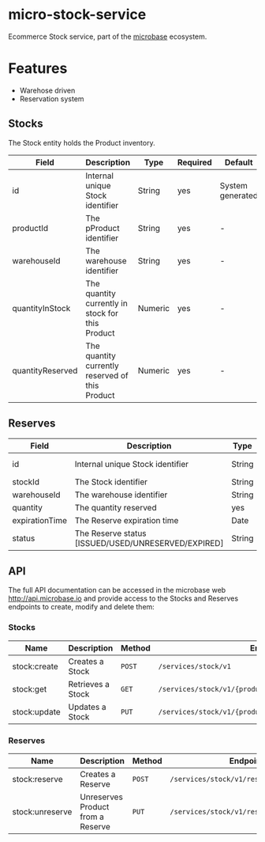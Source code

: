 # micro-stock-service

Ecommerce Stock service, part of the [microbase](http://microbase.io) 
ecosystem.

# Features

* Warehose driven
* Reservation system

## Stocks

The Stock entity holds the Product inventory.

Field | Description| Type | Required | Default
------|------------|------|----------|--------
id | Internal unique Stock identifier | String | yes | System generated
productId | The pProduct identifier | String | yes | -
warehouseId | The warehouse identifier | String | yes | -
quantityInStock | The quantity currently in stock for this Product | Numeric | yes | -
quantityReserved | The quantity currently reserved of this Product | Numeric | yes | -

## Reserves

Field | Description| Type | Required | Default
------|------------|------|----------|--------
id | Internal unique Stock identifier | String | yes | System generated
stockId | The Stock identifier | String | yes | - 
warehouseId | The warehouse identifier | String | yes | -
quantity | The quantity reserved | yes | Number | -
expirationTime | The Reserve expiration time | Date | yes | -
status | The Reserve status [ISSUED/USED/UNRESERVED/EXPIRED] | String | yes | -

## API

The full API documentation can be accessed in the microbase web http://api.microbase.io 
and provide access to the Stocks and Reserves endpoints to create, 
modify and delete them:

### Stocks

Name | Description | Method | Endpoint
-----|-------------|--------|---------
stock:create | Creates a Stock | `POST` | `/services/stock/v1`
stock:get | Retrieves a Stock | `GET` | `/services/stock/v1/{productId}/warehouse/{warehouseId}`
stock:update | Updates a Stock | `PUT` | `/services/stock/v1/{productId}/warehouse/{warehouseId}`

### Reserves

Name | Description | Method | Endpoint
-----|-------------|--------|---------
stock:reserve | Creates a Reserve | `POST` | `/services/stock/v1/reserve`
stock:unreserve | Unreserves Product from a Reserve | `PUT` | `/services/stock/v1/reserve/{reserveId}`
